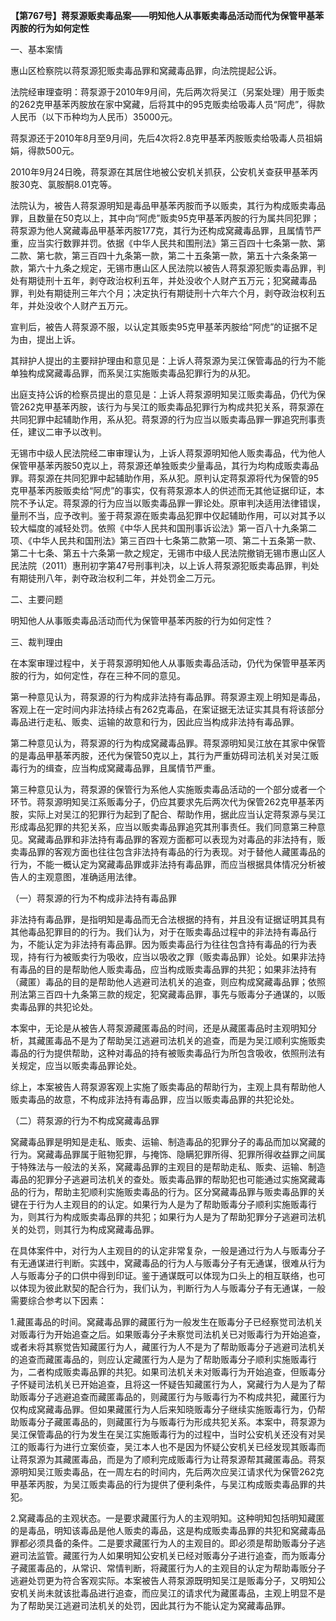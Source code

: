 **【第767号】蒋泵源贩卖毒品案——明知他人从事贩卖毒品活动而代为保管甲基苯丙胺的行为如何定性**

一、基本案情

惠山区检察院以蒋泵源犯贩卖毒品罪和窝藏毒品罪，向法院提起公诉。

法院经审理查明：蒋泵源于2010年9月间，先后两次将吴江（另案处理）用于贩卖的262克甲基苯丙胺放在家中窝藏，后将其中的95克贩卖给吸毒人员“阿虎”，得款人民币（以下币种均为人民币）35000元。

蒋泵源还于2010年8月至9月间，先后4次将2.8克甲基苯丙胺贩卖给吸毒人员祖娟娟，得款500元。

2010年9月24日晚，蒋泵源在其居住地被公安机关抓获，公安机关查获甲基苯丙胺30克、氯胺酮8.01克等。

法院认为，被告人蒋泵源明知是毒品甲基苯丙胺而予以贩卖，其行为构成贩卖毒品罪，且数量在50克以上，其中向“阿虎”贩卖95克甲基苯丙胺的行为属共同犯罪；蒋泵源为他人窝藏毒品甲基苯丙胺177克，其行为还构成窝藏毒品罪，且属情节严重，应当实行数罪并罚。依据《中华人民共和围刑法》第三百四十七条第一款、第二款、第七款，第三百四十九条第一款，第二十五条第一款，第五十六条条第一款，第六十九条之规定，无锡市惠山区人民法院以被告人蒋泵源犯贩卖毒品罪，判处有期徒刑十五年，剥夺政治权利五年，并处没收个人财产五万元；犯窝藏毒品罪，判处有期徒刑三年六个月；决定执行有期徒刑十六年六个月，剥夺政治权利五年，并处没收个人财产五万元。

宣判后，被告人蒋泵源不服，以认定其贩卖95克甲基苯丙胺给“阿虎”的证据不足为由，提出上诉。

其辩护人提出的主要辩护理由和意见是：上诉人蒋泵源为吴江保管毒品的行为不能单独构成窝藏毒品罪，而系吴江实施贩卖毒品犯罪行为的从犯。

出庭支持公诉的检察员提出的意见是：上诉人蒋泵源明知吴江贩卖毒品，仍代为保管262克甲基苯丙胺，该行为与吴江的贩卖毒品犯罪行为构成共犯关系，蒋泵源在共同犯罪中起辅助作用，系从犯。蒋泵源的行为应当以贩卖毒品罪一罪追究刑事责任，建议二审予以改判。

无锡市中级人民法院经二审审理认为，上诉人蒋泵源明知他人贩卖毒品，代为他人保管甲基苯丙胺50克以上，蒋泵源还单独贩卖少量毒品，其行为均构成贩卖毒品罪。蒋泵源在共同犯罪中起辅助作用，系从犯。原判认定蒋泵源将代为保管的95克甲基苯丙胺贩卖给“阿虎”的事实，仅有蒋泵源本人的供述而无其他证据印证，本院不予认定。蒋泵源的行为应当以贩卖毒品罪一罪论处。原审判决适用法律错误，量刑不当，应予改判。鉴于蒋泵源在贩卖毒品犯罪中仅起辅助作用，可以对其予以较大幅度的减轻处罚。依照《中华人民共和国刑事诉讼法》第一百八十九条第二项、《中华人民共和国刑法》第三百四十七条第二款第一项、第二十五条第一款、第二十七条、第五十六条第一款之规定，无锡市中级人民法院撤销无锡市惠山区人民法院（2011）惠刑初字第47号刑事判决，以上诉人蒋泵源犯贩卖毒品罪，判处有期徒刑八年，剥夺政治权利二年，并处罚金二万元。

二、主要问题

明知他人从事贩卖毒品活动而代为保管甲基苯丙胺的行为如何定性？

三、裁判理由

在本案审理过程中，关于蒋泵源明知他人从事贩卖毒品活动，仍代为保管甲基苯丙胺的行为，如何定性，存在三种不同的意见。

第一种意见认为，蒋泵源的行为构成非法持有毒品罪。蒋泵源主观上明知是毒品，客观上在一定时间内非法持续占有262克毒品，在案证据无法证实其具有将该部分毒品进行走私、贩卖、运输的故意和行为，因此应当构成非法持有毒品罪。

第二种意见认为，蒋泵源的行为构成窝藏毒品罪。蒋泵源明知吴江放在其家中保管的是毒品甲基苯丙胺，还代为保管50克以上，其行为严重妨碍司法机关对吴江贩毒行为的缉查，应当构成窝藏毒品罪，且属情节严重。

第三种意见认为，蒋泵源的保管行为系他人实施贩卖毒品活动的一个部分或者一个环节。蒋泵源明知吴江系贩毒分子，仍应其要求先后两次代为保管262克甲基苯丙胺，实际上对吴江的犯罪行为起到了配合、帮助作用，据此应当认定蒋泵源与吴江形成毒品犯罪的共犯关系，应当以贩卖毒品罪追究其刑事责任。我们同意第三种意见。窝藏毒品罪和非法持有毒品罪的客观方面都可以表现为对毒品的非法持有，贩卖毒品罪的客观方面也往往包含非法持有毒品的行为表现。对于替他人藏匿毒品的行为，不能一概认定为窝藏毒品罪或非法持有毒品罪，而应当根据具体情况分析被告人的主观意图，准确适用法律。

（一）蒋泵源的行为不构成非法持有毒品罪

非法持有毒品罪，是指明知是毒品而无合法根据的持有，并且没有证据证明其具有其他毒品犯罪目的的行为。我们认为，对于在贩卖毒品过程中的非法持有毒品行为，不能认定为非法持有毒品罪。因为贩卖毒品行为往往包含持有毒品的行为表现，持有行为被贩卖行为吸收，应当以吸收之罪（贩卖毒品罪）论处。如果非法持有毒品的目的是帮助他人贩卖毒品，应当构成贩卖毒品罪的共犯；如果非法持有（藏匿）毒品的目的是帮助他人逃避司法机关的追查，则应构成窝藏毒品罪；依照刑法第三百四十九条第三款的规定，犯窝藏毒品罪，事先与贩毒分子通谋的，以贩卖毒品罪的共犯论处。

本案中，无论是从被告人蒋泵源藏匿毒品的时间，还是从藏匿毒品时主观明知分析，其藏匿毒品不是为了帮助吴江逃避司法机关的追查，而是为吴江顺利实施贩卖毒品的行为提供帮助，这种对毒品的持有被贩卖毒品行为所包含吸收，依照刑法有关规定，应当以贩卖毒品罪论处。

综上，本案被告人蒋泵源客观上实施了贩卖毒品的帮助行为，主观上具有帮助他人贩卖毒品的故意，不构成非法持有毒品罪，应当以贩卖毒品罪的共犯论处。

（二）蒋泵源的行为不构成窝藏毒品罪

窝藏毒品罪是明知是走私、贩卖、运输、制造毒品的犯罪分子的毒品而加以窝藏的行为。窝藏毒品罪属于赃物犯罪，与掩饰、隐瞒犯罪所得、犯罪所得收益罪之间属于特殊法与一般法的关系，窝藏毒品罪的主观目的是帮助走私、贩卖、运输、制造毒品的犯罪分子逃避司法机关的查处。贩卖毒品罪的帮助犯也可能通过实施窝藏毒品的行为，帮助主犯顺利实施贩卖毒品的行为。区分窝藏毒品罪与贩卖毒品罪的关键在于行为人主观目的的认定。如果行为人是为了帮助贩毒分子顺利实施贩毒行为，则其行为构成贩卖毒品罪的共犯；如果行为人是为了帮助犯罪分子逃避司法机关的处罚，则其行为构成窝藏毒品罪。

在具体案件中，对行为人主观目的的认定非常复杂，一般是通过行为人与贩毒分子有无通谋进行判断。实践中，窝藏毒品的行为人与贩毒分子有无通谋，很难从行为人与贩毒分子的口供中得到印证。鉴于通谋既可以体现为口头上的相互联络，也可以体现为彼此默契的配合行为，我们认为，判断行为人与贩毒分子有无通谋，一般需要综合参考以下因素：

1.藏匿毒品的时间。窝藏毒品罪的藏匿行为一般发生在贩毒分子已经察觉司法机关对贩毒行为开始追查之后。如果贩毒分子未察觉司法机关已对贩毒行为开始追查，或者未将其察觉告知藏匿行为人，藏匿行为人不是为了帮助贩毒分子逃避司法机关的追查而藏匿毒品的，则应认定藏匿行为人是为了帮助贩毒分子顺利实施贩毒行为，二者构成贩卖毒品罪的共犯。如果司法机关未对贩毒行为开始追查，但贩毒分子怀疑司法机关已开始追查，且将这一怀疑告知藏匿行为人，窝藏行为人是为了帮助贩毒分子逃避追查而藏匿毒品的，则藏匿行为与贩毒行为不构成共犯，藏匿行为仅构成窝藏毒品罪。但如果藏匿行为人后来知晓贩毒分子继续实施贩毒行为，仍帮助贩毒分子藏匿毒品的，则藏匿行为与贩毒行为形成共犯关系。本案中，蒋泵源为吴江保管毒品的行为发生在吴江实施贩毒行为的过程中，当时公安机关还没有对吴江的贩毒行为进行立案侦查，吴江本人也不是因为怀疑公安机关已经发现其贩毒而让蒋泵源为其藏匿毒品，而是为了顺利完成贩毒行为让蒋泵源帮其藏匿毒品。蒋泵源明知吴江贩卖毒品，在一周左右的时间内，先后两次应吴江请求代为保管262克甲基苯丙胺，为吴江贩卖毒品的行为提供了便利条件，与吴江构成贩卖毒品罪的共犯。

2.窝藏毒品的主观状态。一是要求藏匿行为人的主观明知。这种明知包括明知藏匿的是毒品，明知该毒品是他人贩卖的毒品，这是构成贩卖毒品罪的共犯和窝藏毒品罪都必须具备的条件。二是要求藏匿行为人的主观目的。即必须是帮助贩毒分子逃避司法监管。藏匿行为人如果明知公安机关已经对贩毒分子进行追查，而为贩毒分子藏匿毒品的，从常识、常情判断，将藏匿行为人的主观目的认定为帮助毒贩分子逃避处罚更为符合客观实际。本案被告人蒋泵源既明知吴江是贩毒分子，又明知公安机关尚未就该批毒品进行追查，而应吴江的请求代为藏匿毒品，主观上明显不是为了帮助吴江逃避司法机关的处罚，因此其行为不能认定为窝藏毒品罪。